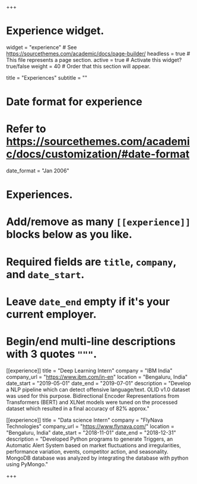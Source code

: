 +++
# Experience widget.
widget = "experience"  # See https://sourcethemes.com/academic/docs/page-builder/
headless = true  # This file represents a page section.
active = true  # Activate this widget? true/false
weight = 40  # Order that this section will appear.

title = "Experiences"
subtitle = ""

# Date format for experience
#   Refer to https://sourcethemes.com/academic/docs/customization/#date-format
date_format = "Jan 2006"

# Experiences.
#   Add/remove as many `[[experience]]` blocks below as you like.
#   Required fields are `title`, `company`, and `date_start`.
#   Leave `date_end` empty if it's your current employer.
#   Begin/end multi-line descriptions with 3 quotes `"""`.
[[experience]]
  title = "Deep Learning Intern"
  company = "IBM India"
  company_url = "https://www.ibm.com/in-en"
  location = "Bengaluru, India"
  date_start = "2019-05-01"
  date_end = "2019-07-01"
  description = "Develop a NLP pipeline which can detect offensive language/text. OLID v1.0 dataset was used for this purpose. Bidirectional Encoder Representations from Transformers (BERT) and XLNet models were tuned on the processed dataset which resulted in a final accuracy of 82% approx."

[[experience]]
  title = "Data science Intern"
  company = "FlyNava Technologies"
  company_url = "https://www.flynava.com/"
  location = "Bengaluru, India"
  date_start = "2018-11-01"
  date_end = "2018-12-31"
  description = "Developed Python programs to generate Triggers, an Automatic Alert System based on market fluctuations and irregularities, performance variation, events, competitor action, and seasonality. MongoDB database was analyzed by integrating the database with python using PyMongo."

+++

